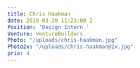 ```yaml
---
title: Chris Haakman
date: 2018-03-20 11:23:00 Z
Position: 'Design Intern '
Venture: VentureBuilders
Photo: "/uploads/chris-haakman.jpg"
Photo2x: "/uploads/chris-haakman@2x.jpg"
prio: 4
---
```


